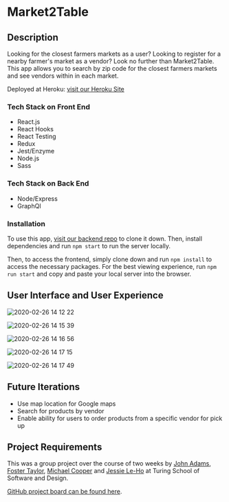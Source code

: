 # Market2Table

## Description

Looking for the closest farmers markets as a user?  Looking to register for a nearby farmer's market as a vendor?  Look no further than Market2Table.  This app allows you to search by zip code for the closest farmers markets and see vendors within in each market.  

Deployed at Heroku:
[visit our Heroku Site](https://market2table.herokuapp.com/)

### Tech Stack on Front End
* React.js
* React Hooks
* React Testing
* Redux
* Jest/Enzyme
* Node.js 
* Sass

### Tech Stack on Back End
* Node/Express
* GraphQl


### Installation

To use this app, [visit our backend repo](https://github.com/CoopTang/market2table-be) to clone it down.  Then, install dependencies and run `npm start` to run the server locally.

Then, to access the frontend, simply clone down and run `npm install` to access the necessary packages.  For the best viewing experience, run `npm run start` and copy and paste your local server into the browser.

## User Interface and User Experience

![2020-02-26 14 12 22](https://user-images.githubusercontent.com/50148342/75388467-4d1e5080-58a2-11ea-8f77-97b1394ebd7b.gif)

![2020-02-26 14 15 39](https://user-images.githubusercontent.com/50148342/75388714-aedeba80-58a2-11ea-831c-f23fbf6fcdad.gif)

![2020-02-26 14 16 56](https://user-images.githubusercontent.com/50148342/75388921-f7967380-58a2-11ea-8ee9-08b8960daec9.gif)

![2020-02-26 14 17 15](https://user-images.githubusercontent.com/50148342/75388986-109f2480-58a3-11ea-8e6d-c3ec85c3a759.gif)

![2020-02-26 14 17 49](https://user-images.githubusercontent.com/50148342/75389033-1d237d00-58a3-11ea-8679-89a8e448acd9.gif)

## Future Iterations 
* Use map location for Google maps
* Search for products by vendor
* Enable ability for users to order products from a specific vendor for pick up



## Project Requirements 
This was a group project over the course of two weeks by [John Adams](https://github.com/adamsjr8576), [Foster Taylor](https://github.com/foster55f), [Michael Cooper](https://github.com/CoopTang) and [Jessie Le-Ho](https://github.com/Jessiewithani) at Turing School of Software and Design.  

[GitHub project board can be found here](https://github.com/CoopTang/market2table-be/projects/1).